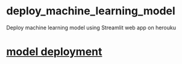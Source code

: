 # deploy_machine_learning_model
Deploy machine learning model using Streamlit
web app on herouku 



<h1> <a href ="https://web-app-application.herokuapp.com/"> model deployment </a> </h1>
